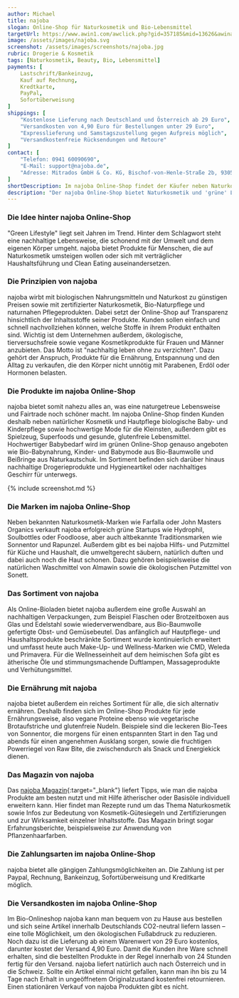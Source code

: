```yaml
---
author: Michael
title: najoba
slogan: Online-Shop für Naturkosmetik und Bio-Lebensmittel
targetUrl: https://www.awin1.com/awclick.php?gid=357185&mid=13626&awinaffid=731132&linkid=2340019&clickref=
image: /assets/images/najoba.svg
screenshot: /assets/images/screenshots/najoba.jpg
rubric: Drogerie & Kosmetik
tags: [Naturkosmetik, Beauty, Bio, Lebensmittel]
payments: [
    Lastschrift/Bankeinzug,
    Kauf auf Rechnung,
    Kredtkarte,
    PayPal,
    Sofortüberweisung
]
shippings: [
    "Kostenlose Lieferung nach Deutschland und Österreich ab 29 Euro",
    "Versandkosten von 4,90 Euro für Bestellungen unter 29 Euro",
    "Expresslieferung und Samstagszustellung gegen Aufpreis möglich",
    "Versandkostenfreie Rücksendungen und Retoure"
]
contact: [
    "Telefon: 0941 60090690", 
    "E-Mail: support@najoba.de",
    "Adresse: Mitrados GmbH & Co. KG, Bischof-von-Henle-Straße 2b, 93051 Regensburg"
]
shortDescription: Im najoba Online-Shop findet der Käufer neben Naturkosmetik-Produkten, Bio-Lebensmittels, Mode- und Haulhaltsartikeln alles rund um den Green Lifestyle
description: "Der najoba Online-Shop bietet Naturkosmetik und 'grüne' Lifestyle-Produkte wie Bekleidung für Damen, Babys und Kinder sowie Schuhe und Haushaltsartikel. Zu den Topmarken des Händlers gehören unter anderem Primavera, Logona Naturkosmetik und Weleda. najoba informiert auf der Seite seines Online-Shops außerdem über alternative Ernährungsformen und empfiehlt passende Produkte für die vegane, laktosefreie sowie glutenfreie Ernährung."
---
```


### Die Idee hinter najoba Online-Shop

"Green Lifestyle" liegt seit Jahren im Trend. Hinter dem Schlagwort steht eine nachhaltige Lebensweise, die schonend mit der Umwelt und dem eigenen Körper umgeht. najoba bietet Produkte für Menschen, die auf Naturkosmetik umsteigen wollen oder sich mit verträglicher Haushaltsführung und Clean Eating auseinandersetzen.

### Die Prinzipien von najoba

najoba wirbt mit biologischen Nahrungsmitteln und Naturkost zu günstigen Preisen sowie mit zertifizierter Naturkosmetik, Bio-Naturpflege und naturnahen Pflegeprodukten. Dabei setzt der Online-Shop auf Transparenz hinsichtlich der Inhaltsstoffe seiner Produkte. Kunden sollen einfach und schnell nachvollziehen können, welche Stoffe in ihrem Produkt enthalten sind. Wichtig ist dem Unternehmen außerdem, ökologische, tierversuchsfreie sowie vegane Kosmetikprodukte für Frauen und Männer anzubieten. Das Motto ist "nachhaltig leben ohne zu verzichten". Dazu gehört der Anspruch, Produkte für die Ernährung, Entspannung und den Alltag zu verkaufen, die den Körper nicht unnötig mit Parabenen, Erdöl oder Hormonen belasten.

### Die Produkte im najoba Online-Shop

najoba bietet somit nahezu alles an, was eine naturgetreue Lebensweise und Fairtrade noch schöner macht. Im najoba Online-Shop finden Kunden deshalb neben natürlicher Kosmetik und Hautpflege biologische Baby- und Kinderpflege sowie hochwertige Mode für die Kleinsten, außerdem gibt es Spielzeug, Superfoods und gesunde, glutenfreie Lebensmittel. Hochwertiger Babybedarf wird im grünen Online-Shop genauso angeboten wie Bio-Babynahrung, Kinder- und Babymode aus Bio-Baumwolle und Beißringe aus Naturkautschuk. Im Sortiment befinden sich darüber hinaus nachhaltige Drogerieprodukte und Hygieneartikel oder nachhaltiges Geschirr für unterwegs.

{% include screenshot.md %}

### Die Marken im najoba Online-Shop

Neben bekannten Naturkosmetik-Marken wie Farfalla oder John Masters Organics verkauft najoba erfolgreich grüne Startups wie Hydrophil, Soulbottles oder Foodloose, aber auch altbekannte Traditionsmarken wie Sonnentor und Rapunzel. Außerdem gibt es bei najoba Hilfs- und Putzmittel für Küche und Haushalt, die umweltgerecht säubern, natürlich duften und dabei auch noch die Haut schonen. Dazu gehören beispielsweise die natürlichen Waschmittel von Almawin sowie die ökologischen Putzmittel von Sonett.

### Das Sortiment von najoba

Als Online-Bioladen bietet najoba außerdem eine große Auswahl an nachhaltigen Verpackungen, zum Beispiel Flaschen oder Brotzeitboxen aus Glas und Edelstahl sowie wiederverwendbare, aus Bio-Baumwolle gefertigte Obst- und Gemüsebeutel. Das anfänglich auf Hautpflege- und Haushaltsprodukte beschränkte Sortiment wurde kontinuierlich erweitert und umfasst heute auch Make-Up- und Wellness-Marken wie CMD, Weleda und Primavera. Für die Wellnesseinheit auf dem heimischen Sofa gibt es ätherische Öle und stimmungsmachende Duftlampen, Massageprodukte und Verhütungsmittel.

### Die Ernährung mit najoba

najoba bietet außerdem ein reiches Sortiment für alle, die sich alternativ ernähren. Deshalb finden sich im Online-Shop Produkte für jede Ernährungsweise, also vegane Proteine ebenso wie vegetarische Brotaufstriche und glutenfreie Nudeln. Beispiele sind die leckeren Bio-Tees von Sonnentor, die morgens für einen entspannten Start in den Tag und abends für einen angenehmen Ausklang sorgen, sowie die fruchtigen Powerriegel von Raw Bite, die zwischendurch als Snack und Energiekick dienen.

### Das Magazin von najoba

Das [najoba Magazin](https://www.najoba.de/magazin/){:target="_blank"} liefert Tipps, wie man die najoba Produkte am besten nutzt und mit Hilfe ätherischer oder Basisöle individuell erweitern kann. Hier findet man Rezepte rund um das Thema Naturkosmetik sowie Infos zur Bedeutung von Kosmetik-Gütesiegeln und Zertifizierungen und zur Wirksamkeit einzelner Inhaltsstoffe. Das Magazin bringt sogar Erfahrungsberichte, beispielsweise zur Anwendung von Pflanzenhaarfarben.

### Die Zahlungsarten im najoba Online-Shop

najoba bietet alle gängigen Zahlungsmöglichkeiten an. Die Zahlung ist per Paypal, Rechnung, Bankeinzug, Sofortüberweisung und Kreditkarte möglich.
### Die Versandkosten im najoba Online-Shop

Im Bio-Onlineshop najoba kann man bequem von zu Hause aus bestellen und sich seine Artikel innerhalb Deutschlands CO2-neutral liefern lassen – eine tolle Möglichkeit, um den ökologischen Fußabdruck zu reduzieren. Noch dazu ist die Lieferung ab einem Warenwert von 29 Euro kostenlos, darunter kostet der Versand 4,90 Euro. Damit die Kunden ihre Ware schnell erhalten, sind die bestellten Produkte in der Regel innerhalb von 24 Stunden fertig für den Versand. najoba liefert natürlich auch nach Österreich und in die Schweiz. Sollte ein Artikel einmal nicht gefallen, kann man ihn bis zu 14 Tage nach Erhalt in ungeöffnetem Originalzustand kostenfrei retournieren. Einen stationären Verkauf von najoba Produkten gibt es nicht.